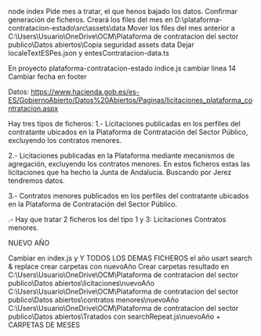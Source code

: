 node index
Pide mes a tratar, el que henos bajado los datos.
Confirmar generación de ficheros.
Creará los files del mes en D:\plataforma-contratacion-estado\src\assets\data
Mover los files del mes anterior a C:\Users\Usuario\OneDrive\OCM\Plataforma de contratacion del sector publico\Datos abiertos\Copia seguridad assets data
Dejar localeTextESPes.json y entesContratacion-data.ts

En proyecto plataforma-contratacion-estado indice.js cambiar linea 14
Cambiar fecha en footer

Datos:
https://www.hacienda.gob.es/es-ES/GobiernoAbierto/Datos%20Abiertos/Paginas/licitaciones_plataforma_contratacion.aspx

Hay tres tipos de ficheros:
1.- ​Licitaciones publicadas en los perfiles del contratante ubicados en la Plataforma de Contratación del Sector Público, excluyendo los contratos menores.

2.- Licitaciones publicadas en la Plataforma mediante mecanismos de agregación, excluyendo los contratos menores.
En estos ficheros estas las licitaciones que ha hecho la Junta de Andalucía. Buscando por Jerez tendremos datos.

3.- Contratos menores publicados en los perfiles del contratante ubicados en la Plataforma de Contratación del Sector Público.

.- Hay que tratar 2 ficheros los del tipo 1 y 3:
Licitaciones
Contratos menores.

NUEVO AÑO

Cambiar en index.js y Y TODOS LOS DEMAS FICHEROS el año
usart search & replace
crear carpetas con nuevoAño
Crear carpetas resultado en
C:\Users\Usuario\OneDrive\OCM\Plataforma de contratacion del sector publico\Datos abiertos\licitaciones\nuevoAño
C:\Users\Usuario\OneDrive\OCM\Plataforma de contratacion del sector publico\Datos abiertos\contratos menores\nuevoAño
C:\Users\Usuario\OneDrive\OCM\Plataforma de contratacion del sector publico\Datos abiertos\Tratados con searchRepeat.js\nuevoAño + CARPETAS DE MESES
